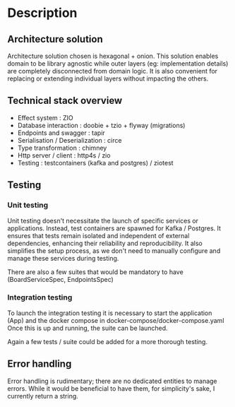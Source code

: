 # Description

## Architecture solution

Architecture solution chosen is hexagonal + onion. This solution enables domain to be library agnostic while outer layers (eg: implementation details) are completely disconnected from domain logic.
It is also convenient for replacing or extending individual layers without impacting the others.

## Technical stack overview

- Effect system : ZIO 
- Database interaction : doobie + tzio + flyway (migrations)
- Endpoints and swagger : tapir
- Serialisation / Deserialization : circe
- Type transformation : chimney
- Http server / client : http4s / zio
- Testing : testcontainers (kafka and postgres) / ziotest

## Testing

### Unit testing

Unit testing doesn't necessitate the launch of specific services or applications. Instead, test containers are spawned for Kafka / Postgres.
It ensures that tests remain isolated and independent of external dependencies, enhancing their reliability and reproducibility. 
It also simplifies the setup process, as we don't need to manually configure and manage these services during testing.

There are also a few suites that would be mandatory to have (BoardServiceSpec, EndpointsSpec)

### Integration testing

To launch the integration testing it is necessary to start the application (App) and the docker compose in docker-compose/docker-compose.yaml
Once this is up and running, the suite can be launched.

Again a few tests / suite could be added for a more thorough testing. 

## Error handling

Error handling is rudimentary; there are no dedicated entities to manage errors. While it would be beneficial to have them, for simplicity's sake, I currently return a string.
